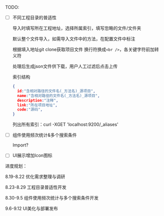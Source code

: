 TODO: 

- [ ] 不同工程目录的普适性

   导入时填写所在工程地址，选择所属索引，填写忽略的文件/文件夹

   默认整个文件导入，如需导入文件中的方法，在配置文件中标注

   根据填入地址git clone获取项目文件 换行符换成`<br />`，各关键字符前加转义符

   处理后生成json文件供下载，用户人工过滤后点击上传

   索引结构

   ```json
   {
     id:"含相对路径的文件名(_方法名)_源项目",
     name:"含相对路径的文件名(_方法名)_源项目",
     description:"注释",
     link:"所在项目地址",
     code:"源码",
   }
   ```

   列出所有索引：curl -XGET 'localhost:9200/_aliases'

- [ ] 组件使用频次统计&多个搜索条件

   Import?

- [ ] UI展示增加Icon图标

进度规划：

8.19-8.22	优化需求整理与调研

8.23-8.29	工程目录普适性开发

8.30-9.5	  组件使用频次统计与多个搜索条件开发

9.6-9.12	  UI美化与部署发布
